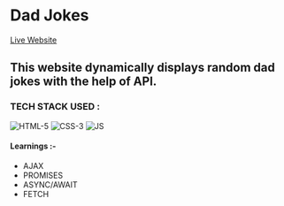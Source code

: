 # Dad Jokes

[Live Website]()

## This website dynamically displays random dad jokes with the help of API. 

### TECH STACK USED :
![HTML-5]('./readmeImgs/html-5.png')
![CSS-3]('./readmeImgs/css-3.png')
![JS]('./readmeImgs/js.png')

#### Learnings :- 
- AJAX
- PROMISES
- ASYNC/AWAIT
- FETCH
